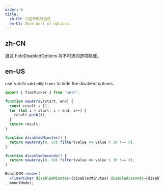 ```yaml
---
order: 6
title:
  zh-CN: 只显示部分选项
  en-US: Show part of options.
---
```


## zh-CN

通过 hideDisabledOptions 将不可选的选项隐藏。

## en-US

use `hideDisabledOptions` to hide the disabled options.

````jsx
import { TimePicker } from 'antd';

function newArray(start, end) {
  const result = [];
  for (let i = start; i < end; i++) {
    result.push(i);
  }
  return result;
}

function disabledMinutes() {
  return newArray(0, 60).filter(value => value % 10 !== 0);
}

function disabledSeconds() {
  return newArray(0, 60).filter(value => value % 30 !== 0);
}

ReactDOM.render(
  <TimePicker disabledMinutes={disabledMinutes} disabledSeconds={disabledSeconds} hideDisabledOptions />
, mountNode);
````
